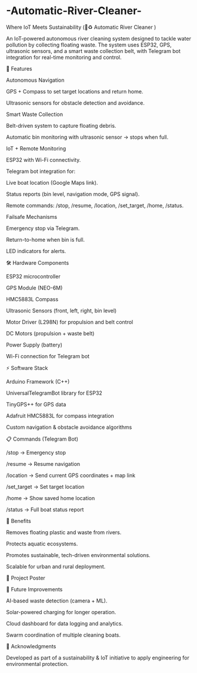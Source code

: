 # -Automatic-River-Cleaner-
Where IoT Meets Sustainability (🌊♻️ Automatic River Cleaner )

An IoT-powered autonomous river cleaning system designed to tackle water pollution by collecting floating waste. The system uses ESP32, GPS, ultrasonic sensors, and a smart waste collection belt, with Telegram bot integration for real-time monitoring and control.

🚀 Features

  Autonomous Navigation
  
  GPS + Compass to set target locations and return home.
  
  Ultrasonic sensors for obstacle detection and avoidance.
  
  Smart Waste Collection
  
  Belt-driven system to capture floating debris.
  
  Automatic bin monitoring with ultrasonic sensor → stops when full.
  
  IoT + Remote Monitoring
  
  ESP32 with Wi-Fi connectivity.
  
  Telegram bot integration for:
  
  Live boat location (Google Maps link).
  
  Status reports (bin level, navigation mode, GPS signal).
  
  Remote commands: /stop, /resume, /location, /set_target, /home, /status.
  
  Failsafe Mechanisms
  
  Emergency stop via Telegram.
  
  Return-to-home when bin is full.
  
  LED indicators for alerts.

🛠️ Hardware Components

  ESP32 microcontroller
  
  GPS Module (NEO-6M)
  
  HMC5883L Compass
  
  Ultrasonic Sensors (front, left, right, bin level)
  
  Motor Driver (L298N) for propulsion and belt control
  
  DC Motors (propulsion + waste belt)
  
  Power Supply (battery)
  
  Wi-Fi connection for Telegram bot

⚡ Software Stack

  Arduino Framework (C++)
  
  UniversalTelegramBot library for ESP32
  
  TinyGPS++ for GPS data
  
  Adafruit HMC5883L for compass integration
  
  Custom navigation & obstacle avoidance algorithms

📋 Commands (Telegram Bot)

  /stop → Emergency stop
  
  /resume → Resume navigation
  
  /location → Send current GPS coordinates + map link
  
  /set_target <lat> <lon> → Set target location
  
  /home → Show saved home location
  
  /status → Full boat status report

🌱 Benefits

  Removes floating plastic and waste from rivers.
  
  Protects aquatic ecosystems.
  
  Promotes sustainable, tech-driven environmental solutions.
  
  Scalable for urban and rural deployment.

📸 Project Poster

🔮 Future Improvements

  AI-based waste detection (camera + ML).
  
  Solar-powered charging for longer operation.

Cloud dashboard for data logging and analytics.

Swarm coordination of multiple cleaning boats.

📢 Acknowledgments

Developed as part of a sustainability & IoT initiative to apply engineering for environmental protection.
